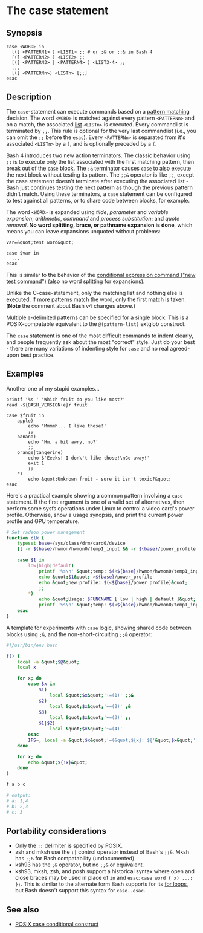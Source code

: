 # The case statement

## Synopsis

    case <WORD> in
      [(] <PATTERN1> ) <LIST1> ;; # or ;& or ;;& in Bash 4
      [(] <PATTERN2> ) <LIST2> ;;
      [(] <PATTERN3> | <PATTERN4> ) <LIST3-4> ;;
      ...
      [(] <PATTERNn>) <LISTn> [;;]
    esac

## Description

The `case`-statement can execute commands based on a [pattern
matching](/syntax/pattern) decision. The word `<WORD>` is matched
against every pattern `<PATTERNn>` and on a match, the associated
[list](/syntax/basicgrammar#lists) `<LISTn>` is executed. Every
commandlist is terminated by `;;`. This rule is optional for the very
last commandlist (i.e., you can omit the `;;` before the `esac`). Every
`<PATTERNn>` is separated from it's associated `<LISTn>` by a `)`, and
is optionally preceded by a `(`.

Bash 4 introduces two new action terminators. The classic behavior using
`;;` is to execute only the list associated with the first matching
pattern, then break out of the `case` block. The `;&` terminator causes
`case` to also execute the next block without testing its pattern. The
`;;&` operator is like `;;`, except the case statement doesn't terminate
after executing the associated list - Bash just continues testing the
next pattern as though the previous pattern didn't match. Using these
terminators, a `case` statement can be configured to test against all
patterns, or to share code between blocks, for example.

The word `<WORD>` is expanded using *tilde*, *parameter* and *variable
expansion*; *arithmetic*, *command* and *process substitution*; and
*quote removal*. **No word splitting, brace, or pathname expansion is
done**, which means you can leave expansions unquoted without problems:

    var=&quot;test word&quot;

    case $var in
      ...
    esac

This is similar to the behavior of the [conditional expression command
("new test command")](/syntax/ccmd/conditional_expression) (also no word
splitting for expansions).

Unlike the C-case-statement, only the matching list and nothing else is
executed. If more patterns match the word, only the first match is
taken. (**Note** the comment about Bash v4 changes above.)

Multiple `|`-delimited patterns can be specified for a single block.
This is a POSIX-compatable equivalent to the `@(pattern-list)` extglob
construct.

The `case` statement is one of the most difficult commands to indent
clearly, and people frequently ask about the most "correct" style. Just
do your best - there are many variations of indenting style for `case`
and no real agreed-upon best practice.

## Examples

Another one of my stupid examples...

    printf '%s ' 'Which fruit do you like most?'
    read -${BASH_VERSION+e}r fruit

    case $fruit in
        apple)
            echo 'Mmmmh... I like those!'
            ;;
        banana)
            echo 'Hm, a bit awry, no?'
            ;;
        orange|tangerine)
            echo $'Eeeks! I don\'t like those!\nGo away!'
            exit 1
            ;;
        *)
            echo &quot;Unknown fruit - sure it isn't toxic?&quot;
    esac

Here's a practical example showing a common pattern involving a `case`
statement. If the first argument is one of a valid set of alternatives,
then perform some sysfs operations under Linux to control a video card's
power profile. Otherwise, show a usage synopsis, and print the current
power profile and GPU temperature.

``` bash
# Set radeon power management
function clk {
    typeset base=/sys/class/drm/card0/device
    [[ -r ${base}/hwmon/hwmon0/temp1_input && -r ${base}/power_profile ]] || return 1

    case $1 in
        low|high|default)
            printf '%s\n' &quot;temp: $(<${base}/hwmon/hwmon0/temp1_input)C&quot; &quot;old profile: $(<${base}/power_profile)&quot;
            echo &quot;$1&quot; >${base}/power_profile
            echo &quot;new profile: $(<${base}/power_profile)&quot;
            ;;
        *)
            echo &quot;Usage: $FUNCNAME [ low | high | default ]&quot;
            printf '%s\n' &quot;temp: $(<${base}/hwmon/hwmon0/temp1_input)C&quot; &quot;current profile: $(<${base}/power_profile)&quot;
    esac
}
```

A template for experiments with `case` logic, showing shared code
between blocks using `;&`, and the non-short-circuiting `;;&` operator:

``` bash
#!/usr/bin/env bash

f() {
    local -a &quot;$@&quot;
    local x

    for x; do
        case $x in
            $1)
                local &quot;$x&quot;'+=(1)' ;;&
            $2)
                local &quot;$x&quot;'+=(2)' ;&
            $3)
                local &quot;$x&quot;'+=(3)' ;;
            $1|$2)
                local &quot;$x&quot;'+=(4)'
        esac
        IFS=, local -a &quot;$x&quot;'=(&quot;${x}: ${'&quot;$x&quot;'[*]}&quot;)'
    done

    for x; do
        echo &quot;${!x}&quot;
    done
}

f a b c

# output:
# a: 1,4
# b: 2,3
# c: 3
```

## Portability considerations

- Only the `;;` delimiter is specified by POSIX.
- zsh and mksh use the `;|` control operator instead of Bash's `;;&`.
  Mksh has `;;&` for Bash compatability (undocumented).
- ksh93 has the `;&` operator, but no `;;&` or equivalent.
- ksh93, mksh, zsh, and posh support a historical syntax where open and
  close braces may be used in place of `in` and `esac`:
  `case word { x) ...; };`. This is similar to the alternate form Bash
  supports for its [for loops](syntax/ccmd/classic_for), but Bash
  doesn't support this syntax for `case..esac`.

## See also

- [POSIX case conditional
  construct](http://pubs.opengroup.org/onlinepubs/9699919799/utilities/V3_chap02.html#tag_18_09_04_05)
